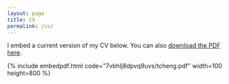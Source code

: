 ```yaml
---
layout: page
title: CV
permalink: /cv/
---
```


I embed a current version of my CV below. You can also [download the PDF here](https://www.dropbox.com/s/7vbhlj8dpvq9uvs/tcheng.pdf).

{% include embedpdf.html code="7vbhlj8dpvq9uvs/tcheng.pdf" width=100 height=800 %}
